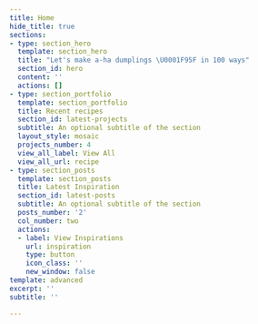 ```yaml
---
title: Home
hide_title: true
sections:
- type: section_hero
  template: section_hero
  title: "Let's make a-ha dumplings \U0001F95F in 100 ways"
  section_id: hero
  content: ''
  actions: []
- type: section_portfolio
  template: section_portfolio
  title: Recent recipes
  section_id: latest-projects
  subtitle: An optional subtitle of the section
  layout_style: mosaic
  projects_number: 4
  view_all_label: View All
  view_all_url: recipe
- type: section_posts
  template: section_posts
  title: Latest Inspiration
  section_id: latest-posts
  subtitle: An optional subtitle of the section
  posts_number: '2'
  col_number: two
  actions:
  - label: View Inspirations
    url: inspiration
    type: button
    icon_class: ''
    new_window: false
template: advanced
excerpt: ''
subtitle: ''

---
```

